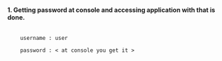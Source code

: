 #### 1. Getting password at console and accessing application with that is done.

``` 

    username : user

    password : < at console you get it >

```


